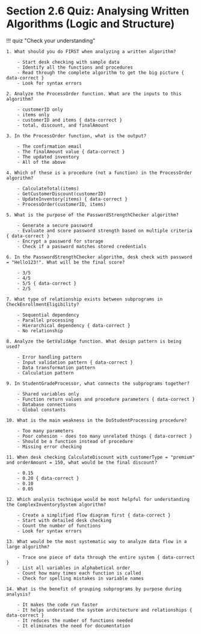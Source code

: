 # Section 2.6 Quiz: Analysing Written Algorithms (Logic and Structure)

!!! quiz "Check your understanding"

    1. What should you do FIRST when analyzing a written algorithm?

        - Start desk checking with sample data
        - Identify all the functions and procedures
        - Read through the complete algorithm to get the big picture { data-correct }
        - Look for syntax errors

    2. Analyze the ProcessOrder function. What are the inputs to this algorithm?

        - customerID only
        - items only
        - customerID and items { data-correct }
        - total, discount, and finalAmount

    3. In the ProcessOrder function, what is the output?

        - The confirmation email
        - The finalAmount value { data-correct }
        - The updated inventory
        - All of the above

    4. Which of these is a procedure (not a function) in the ProcessOrder algorithm?

        - CalculateTotal(items)
        - GetCustomerDiscount(customerID)
        - UpdateInventory(items) { data-correct }
        - ProcessOrder(customerID, items)

    5. What is the purpose of the PasswordStrengthChecker algorithm?

        - Generate a secure password
        - Evaluate and score password strength based on multiple criteria { data-correct }
        - Encrypt a password for storage
        - Check if a password matches stored credentials

    6. In the PasswordStrengthChecker algorithm, desk check with password = "Hello123!". What will be the final score?

        - 3/5
        - 4/5
        - 5/5 { data-correct }
        - 2/5

    7. What type of relationship exists between subprograms in CheckEnrollmentEligibility?

        - Sequential dependency
        - Parallel processing
        - Hierarchical dependency { data-correct }
        - No relationship

    8. Analyze the GetValidAge function. What design pattern is being used?

        - Error handling pattern
        - Input validation pattern { data-correct }
        - Data transformation pattern
        - Calculation pattern

    9. In StudentGradeProcessor, what connects the subprograms together?

        - Shared variables only
        - Function return values and procedure parameters { data-correct }
        - Database connections
        - Global constants

    10. What is the main weakness in the DoStudentProcessing procedure?

        - Too many parameters
        - Poor cohesion - does too many unrelated things { data-correct }
        - Should be a function instead of procedure
        - Missing error checking

    11. When desk checking CalculateDiscount with customerType = "premium" and orderAmount = 150, what would be the final discount?

        - 0.15
        - 0.20 { data-correct }
        - 0.10
        - 0.05

    12. Which analysis technique would be most helpful for understanding the ComplexInventorySystem algorithm?

        - Create a simplified flow diagram first { data-correct }
        - Start with detailed desk checking
        - Count the number of functions
        - Look for syntax errors

    13. What would be the most systematic way to analyze data flow in a large algorithm?

        - Trace one piece of data through the entire system { data-correct }
        - List all variables in alphabetical order
        - Count how many times each function is called
        - Check for spelling mistakes in variable names

    14. What is the benefit of grouping subprograms by purpose during analysis?

        - It makes the code run faster
        - It helps understand the system architecture and relationships { data-correct }
        - It reduces the number of functions needed
        - It eliminates the need for documentation
